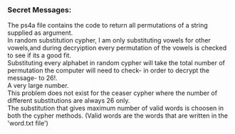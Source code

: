 ### Secret Messages:   

The ps4a file contains the code to return all permutations of a string supplied as argument.   
In random substitution cypher, I am only substituting vowels for other vowels,and during decryiption every permutation of the vowels is checked to see if its a good fit.<br>
Substituting every alphabet in random cypher will take the total number of permutation the computer will need to check- in order to decrypt the message- to 26!.<br> A very large number.<br>
This problem does not exist for the ceaser cypher where the number of different substitutions are always 26 only. <br>
The substitution that gives maximum number of valid words is choosen in both the cypher methods. (Valid words are the words that are written in the 'word.txt file')<br>
